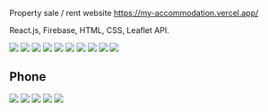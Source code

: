 Property sale / rent website
https://my-accommodation.vercel.app/

React.js, Firebase, HTML, CSS, Leaflet API.

![](images/explore.PNG)
![](images/offers.PNG)
![](images/rent.PNG)
![](images/signIn.PNG)
![](images/signUp.PNG)
![](images/forgotPass.PNG)
![](images/profile.PNG)
![](images/listing.PNG)
![](images/listing2.PNG)
![](images/contact.PNG)

## Phone

![](images/phoneEXplore.jpeg)
![](images/phoneOffers.jpeg)
![](images/phoneProfile.jpeg)
![](images/phoneListing1.jpeg)
![](images/phoneListing2.jpeg)





